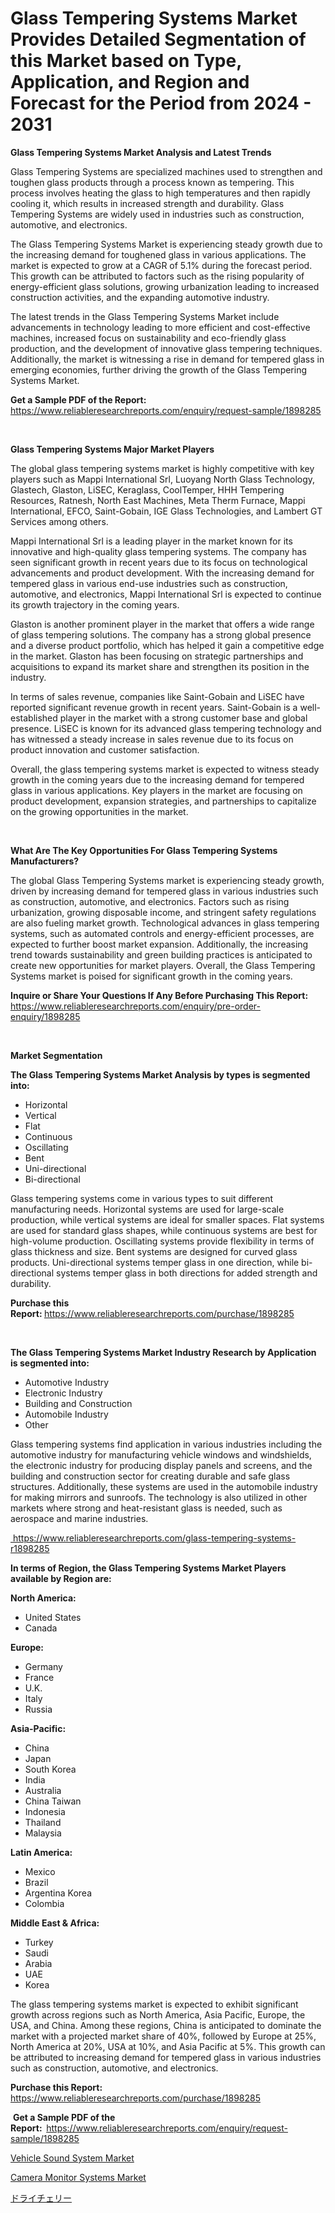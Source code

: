 <p><h1>Glass Tempering Systems Market Provides Detailed Segmentation of this Market based on Type, Application, and Region and Forecast for the Period from 2024 - 2031</h1></p><p><strong>Glass Tempering Systems Market Analysis and Latest Trends</strong></p>
<p><p>Glass Tempering Systems are specialized machines used to strengthen and toughen glass products through a process known as tempering. This process involves heating the glass to high temperatures and then rapidly cooling it, which results in increased strength and durability. Glass Tempering Systems are widely used in industries such as construction, automotive, and electronics.</p><p>The Glass Tempering Systems Market is experiencing steady growth due to the increasing demand for toughened glass in various applications. The market is expected to grow at a CAGR of 5.1% during the forecast period. This growth can be attributed to factors such as the rising popularity of energy-efficient glass solutions, growing urbanization leading to increased construction activities, and the expanding automotive industry.</p><p>The latest trends in the Glass Tempering Systems Market include advancements in technology leading to more efficient and cost-effective machines, increased focus on sustainability and eco-friendly glass production, and the development of innovative glass tempering techniques. Additionally, the market is witnessing a rise in demand for tempered glass in emerging economies, further driving the growth of the Glass Tempering Systems Market.</p></p>
<p><strong>Get a Sample PDF of the Report:&nbsp;</strong> <a href="https://www.reliableresearchreports.com/enquiry/request-sample/1898285">https://www.reliableresearchreports.com/enquiry/request-sample/1898285</a></p>
<p>&nbsp;</p>
<p><strong>Glass Tempering Systems Major Market Players</strong></p>
<p><p>The global glass tempering systems market is highly competitive with key players such as Mappi International Srl, Luoyang North Glass Technology, Glastech, Glaston, LiSEC, Keraglass, CoolTemper, HHH Tempering Resources, Ratnesh, North East Machines, Meta Therm Furnace, Mappi International, EFCO, Saint-Gobain, IGE Glass Technologies, and Lambert GT Services among others.</p><p>Mappi International Srl is a leading player in the market known for its innovative and high-quality glass tempering systems. The company has seen significant growth in recent years due to its focus on technological advancements and product development. With the increasing demand for tempered glass in various end-use industries such as construction, automotive, and electronics, Mappi International Srl is expected to continue its growth trajectory in the coming years.</p><p>Glaston is another prominent player in the market that offers a wide range of glass tempering solutions. The company has a strong global presence and a diverse product portfolio, which has helped it gain a competitive edge in the market. Glaston has been focusing on strategic partnerships and acquisitions to expand its market share and strengthen its position in the industry.</p><p>In terms of sales revenue, companies like Saint-Gobain and LiSEC have reported significant revenue growth in recent years. Saint-Gobain is a well-established player in the market with a strong customer base and global presence. LiSEC is known for its advanced glass tempering technology and has witnessed a steady increase in sales revenue due to its focus on product innovation and customer satisfaction.</p><p>Overall, the glass tempering systems market is expected to witness steady growth in the coming years due to the increasing demand for tempered glass in various applications. Key players in the market are focusing on product development, expansion strategies, and partnerships to capitalize on the growing opportunities in the market.</p></p>
<p>&nbsp;</p>
<p><strong>What Are The Key Opportunities For Glass Tempering Systems Manufacturers?</strong></p>
<p><p>The global Glass Tempering Systems market is experiencing steady growth, driven by increasing demand for tempered glass in various industries such as construction, automotive, and electronics. Factors such as rising urbanization, growing disposable income, and stringent safety regulations are also fueling market growth. Technological advances in glass tempering systems, such as automated controls and energy-efficient processes, are expected to further boost market expansion. Additionally, the increasing trend towards sustainability and green building practices is anticipated to create new opportunities for market players. Overall, the Glass Tempering Systems market is poised for significant growth in the coming years.</p></p>
<p><strong>Inquire or Share Your Questions If Any Before Purchasing This Report:</strong> <a href="https://www.reliableresearchreports.com/enquiry/pre-order-enquiry/1898285">https://www.reliableresearchreports.com/enquiry/pre-order-enquiry/1898285</a></p>
<p>&nbsp;</p>
<p><strong>Market Segmentation</strong></p>
<p><strong>The Glass Tempering Systems Market Analysis by types is segmented into:</strong></p>
<p><ul><li>Horizontal</li><li>Vertical</li><li>Flat</li><li>Continuous</li><li>Oscillating</li><li>Bent</li><li>Uni-directional</li><li>Bi-directional</li></ul></p>
<p><p>Glass tempering systems come in various types to suit different manufacturing needs. Horizontal systems are used for large-scale production, while vertical systems are ideal for smaller spaces. Flat systems are used for standard glass shapes, while continuous systems are best for high-volume production. Oscillating systems provide flexibility in terms of glass thickness and size. Bent systems are designed for curved glass products. Uni-directional systems temper glass in one direction, while bi-directional systems temper glass in both directions for added strength and durability.</p></p>
<p><strong>Purchase this Report:&nbsp;</strong><a href="https://www.reliableresearchreports.com/purchase/1898285">https://www.reliableresearchreports.com/purchase/1898285</a></p>
<p>&nbsp;</p>
<p><strong>The Glass Tempering Systems Market Industry Research by Application is segmented into:</strong></p>
<p><ul><li>Automotive Industry</li><li>Electronic Industry</li><li>Building and Construction</li><li>Automobile Industry</li><li>Other</li></ul></p>
<p><p>Glass tempering systems find application in various industries including the automotive industry for manufacturing vehicle windows and windshields, the electronic industry for producing display panels and screens, and the building and construction sector for creating durable and safe glass structures. Additionally, these systems are used in the automobile industry for making mirrors and sunroofs. The technology is also utilized in other markets where strong and heat-resistant glass is needed, such as aerospace and marine industries.</p></p>
<p><a href="https://www.reliableresearchreports.com/glass-tempering-systems-r1898285">&nbsp;https://www.reliableresearchreports.com/glass-tempering-systems-r1898285</a></p>
<p><strong>In terms of Region, the Glass Tempering Systems Market Players available by Region are:</strong></p>
<p>
    <p> <strong> North America: </strong>
        <ul>
            <li>United States</li>
            <li>Canada</li>
        </ul>
        </p> 
    <p> <strong> Europe: </strong>
        <ul>
            <li>Germany</li>
            <li>France</li>
            <li>U.K.</li>
            <li>Italy</li>
            <li>Russia</li>
        </ul>
        </p> 
    <p> <strong> Asia-Pacific: </strong>
        <ul>
            <li>China</li>
            <li>Japan</li>
            <li>South Korea</li>
            <li>India</li>
            <li>Australia</li>
            <li>China Taiwan</li>
            <li>Indonesia</li>
            <li>Thailand</li>
            <li>Malaysia</li>
        </ul>
        </p> 
    <p> <strong> Latin America: </strong>
        <ul>
            <li>Mexico</li>
            <li>Brazil</li>
            <li>Argentina Korea</li>
            <li>Colombia</li>
        </ul>
        </p> 
    <p> <strong> Middle East & Africa: </strong>
        <ul>
            <li>Turkey</li>
            <li>Saudi</li>
            <li>Arabia</li>
            <li>UAE</li>
            <li>Korea</li>
        </ul>
    </p>
    </p>
<p><p>The glass tempering systems market is expected to exhibit significant growth across regions such as North America, Asia Pacific, Europe, the USA, and China. Among these regions, China is anticipated to dominate the market with a projected market share of 40%, followed by Europe at 25%, North America at 20%, USA at 10%, and Asia Pacific at 5%. This growth can be attributed to increasing demand for tempered glass in various industries such as construction, automotive, and electronics.</p></p>
<p><strong>Purchase this Report: </strong><a href="https://www.reliableresearchreports.com/purchase/1898285">https://www.reliableresearchreports.com/purchase/1898285</a></p>
<p>&nbsp;<strong>Get a Sample PDF of the Report:&nbsp;&nbsp;</strong><a href="https://www.reliableresearchreports.com/enquiry/request-sample/1898285">https://www.reliableresearchreports.com/enquiry/request-sample/1898285</a></p>
<p><strong></strong></p>
<p><p><a href="https://www.linkedin.com/pulse/vehicle-sound-system-market-size-evaluating-its-trends-growth-wi9he?trackingId=WAOEm0T3lt1hnXt6dJ9%2FCg%3D%3D">Vehicle Sound System Market</a></p><p><a href="https://www.linkedin.com/pulse/decoding-camera-monitor-systems-market-deep-dive-latest-trends-hbctf?trackingId=WYI%2BNQ%2BAIrbCSPC%2BLQWYKQ%3D%3D">Camera Monitor Systems Market</a></p><p><a href="https://github.com/one-cool-chick/Market-Research-Report-List-1/blob/main/301602722081.md">ドライチェリー</a></p></p>